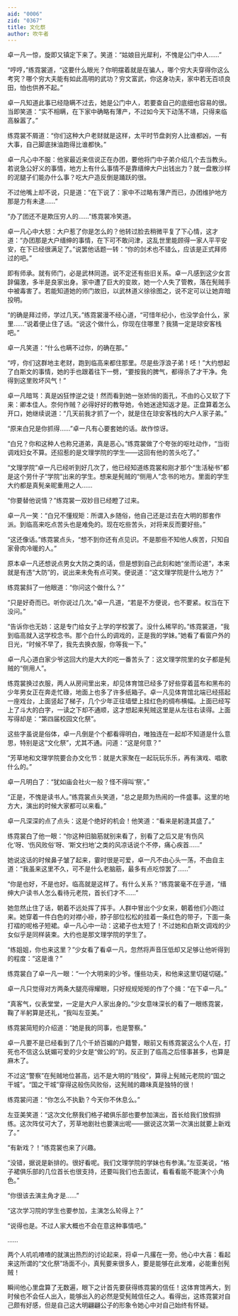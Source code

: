 ```yaml
---
aid: "0006"
zid: "0367"
title: 文化祭
author: 吹牛者
---
```


卓一凡一惊，旋即又镇定下来了。笑道：“姑娘目光犀利，不愧是公门中人……”

“哼哼，”练霓裳道，“这要什么眼光？你明摆着就是在骗人，哪个穷大夫穿得你这么考究？哪个穷大夫能有如此高明的武功？穷文富武，你这身功夫，家中若无百顷良田，怕也供养不起。”

卓一凡知道此事已经隐瞒不过去，她是公门中人，若要查自己的底细也容易的很。当即笑道：“实不相瞒，在下家中确略有薄产，不过如今天下动荡不靖，只得来临高躲嚣了。”

练霓裳不屑道：“你们这种大户老财就是这样，太平时节盘剥穷人比谁都凶，一有大事，自己脚底抹油跑得比谁都快。”

卓一凡心中不服：他家最近来信说正在办团，要他将门中子弟介绍几个去当教头。若说急公好义的事情，地方上有什么事情不是靠缙绅大户出钱出力？就一盘散沙样的泥腿子们能办什么事？吃大户造反倒是踊跃的很。

不过他嘴上却不说，只是道：“在下说了：家中不过略有薄产而已，办团维护地方那是力有未逮……”

“办了团还不是欺压穷人的……”练霓裳冷笑道。

卓一凡心中大怒：大户惹了你是怎么的？他转过脸去稍微平复了下心情，这才道：“办团那是大户缙绅的事情，在下可不敢问津，这乱世里能顾得一家人平平安安，在下已经很满足了。”说罢他话题一转：“你的剑术也不错么，应该是正式拜师过的吧。”

即有师承。就有师门，必是武林同道。说不定还有些旧关系。卓一凡感到这少女言辞偏激，多半是良家出身。家中遭了巨大的变故，她一个人失了管教，落在髡贼手中被毒害了。若能知道她的师门故旧，以武林道义徐徐图之，说不定可以让她弃暗投明。

“的确是拜过师，学过几天。”练霓裳漫不经心道，“可惜年纪小，也没学会什么，家里……”说着便止住了话。“说这个做什么，你现在住哪里？我猜一定是琼安客栈吧。”

卓一凡笑道：“什么也瞒不过你，的确在那。”

“哼，你们这群地主老财，跑到临高来都住那里。尽是些浮浪子弟！呸！”大约想起了白斯文的事情，她的手也跟着往下一劈，“要按我的脾气，都得杀了才干净。免得到这里败坏风气！”

卓一凡暗骂：真是凶狂悖逆之徒！然而看到她一张娇俏的面孔，不由的心又软了下来：卿本佳人。奈何作贼？必得好好的教导她，令她迷途知返才是。正盘算着怎么开口，她继续说道：“几天前我才抓了一个，就是住在琼安客栈的大户人家子弟。”

“原来白兄是你抓得……”卓一凡有心要套她的话。故作惊讶。

“白兄？你和这种人也称兄道弟，真是恶心。”练霓裳做了个夸张的呕吐动作，“当街调戏妇女不算。还招惹的是文理学院的学生——这回有他的苦头吃了。”

“文理学院”卓一凡已经听到好几次了，他已经知道练霓裳和刚才那个“生活秘书”都是这个劳什子“学院”出来的学生。想来是髡贼的“侧用人”念书的地方。里面的学生大约都是真髡亲昵重用之人……

“你要替他说情？”练霓裳一双妙目已经瞪了过来。

卓一凡一笑：“白兄不懂规矩：所谓入乡随俗，他自己还是过去在大明的那套作派。到临高来吃点苦头也是难免的。现在吃些苦头，对将来反而要好些。”

“这还像话。”练霓裳点头，“想不到你还有点见识。不是那些不知他人疾苦，只知自家骨肉冷暖的人。”

原本卓一凡还想说点男女大防之类的话，但是想到自己此刻和她“坐而论道”，本来就是有违“大防”的，说出来未免有点可笑。便说道：“这文理学院是什么地方？”

练霓裳斜了一他眼道：“你问这个做什么？”

“只是好奇而已。听你说过几次。”卓一凡道，“若是不方便说，也不要紧。权当在下没问。”

“告诉你也无妨：这是专门给女子上学的学校罢了。没什么稀罕的。”练霓裳道，“我到临高就入这学校念书。那个白什么的调戏的，正是我的学妹。”她看了看窗户外的日光，“时候不早了，我先去换衣服，你等我一下。”

卓一凡心道白家少爷这回大约是大大的吃一番苦头了：这文理学院里的女子都是髡贼的“侧用人”。

练霓裳换过衣服，两人从房间里出来，却见体育馆已经多了好些穿着蓝布和黑布的少年男女正在奔走忙碌，地面上也多了许多纸箱子。卓一凡见体育馆北端已经搭起一座戏台，上面竖起了梯子，几个少年正往墙壁上挂红色的绸布横幅。上面已经写上了斗大的白字，一读之下却不通顺，这才想起来髡贼这里是从左往右读得。上面写得却是：“第四届校园文化祭”。

这些字虽说是俗体，卓一凡倒是个个都看得明白，唯独连在一起却不知道是什么意思，特别是这“文化祭”，尤其不通。问道：“这是何意？”

“芳草地和文理学院要合办文化节：就是大家聚在一起玩玩乐乐，再有演戏、唱歌什么的。”

卓一凡明白了：“犹如庙会社火一般？怪不得叫‘祭’。”

“正是，不愧是读书人。”练霓裳点头笑道，“总之是颇为热闹的一件盛事。这里的地方大，演出的时候大家都可以来看。”

卓一凡深深的点了点头：这是个绝好的机会！他笑道：“看来是躬逢其盛了。”

练霓裳白了他一眼：“你这种旧脑筋就别来看了，别看了之后又是‘有伤风化’呀、‘伤风败俗’呀、‘斯文扫地’之类的风凉话说个不停，痛心疾首……”

她说这话的时候鼻子皱了起来，霎时很是可爱，卓一凡不由心头一荡，不由自主道：“我虽来这里不久，可不是什么老脑筋，最多有点吃惊罢了……”

“你是也好，不是也好。临高就是这样了。有什么关系？”练霓裳毫不在乎道，“缙绅大户读书人怎么看待元老院，首长们才不……”

她忽然止住了话，朝着不远处挥了挥手。人群中冒出个少女来，朝着他们小跑过来。她穿着一件白色的对襟小褂，脖子部位松松的挂着一条红色的带子，下面一条打褶的呢格子短裙。卓一凡心中一动：这裙子也太短了！不过她和白斯文调戏的少女似乎是同样装束。大约也是那文理学院的学生了。

“练姐姐，你也来这里？”少女看了看卓一凡，忽然将声音压低却又足够让他听得到的程度：“这是谁？”

练霓裳白了卓一凡一眼：“一个大明来的少爷。懂些功夫，和他来这里切磋切磋。”

卓一凡只觉得对方两条大腿亮得耀眼，只好规规矩矩的作了个揖：“在下卓一凡。”

“真客气，仪表堂堂，一定是大户人家出身的。”少女意味深长的看了一眼练霓裳，鞠了半躬算是还礼，“我叫左亚美。”

练霓裳简短的介绍道：“她是我的同事，也是警察。”

卓一凡要不是已经看到了几个千娇百媚的户籍警，眼前又有练霓裳这么个人在，打死也不信这么妩媚可爱的少女是“做公的”的。反正到了临高之后怪事甚多，也算是麻木了。

不过这“警察”在髡贼地位甚高，远不是大明的“贱役”，算得上髡贼元老院的“国之干城”。“国之干城”穿得这般伤风败俗，这髡贼的趣味真是独特的很！

练霓裳问道：“你怎么不执勤？今天你不休息么。”

左亚美笑道：“这次文化祭我们格子裙俱乐部也要参加演出，首长给我们放假排练。这次阵仗可大了，芳草地剧社也要演出呢——据说这次第一次演出就要上新戏了。”

“有新戏？！”练霓裳也来了兴趣。

“没错，据说是新排的。很好看呢。我们文理学院的学妹也有参演。”左亚美说，“格子裙俱乐部的几位首长也很支持，还要叫我们也去面试，看看看能不能演个小角色。”

“你很该去演主角才是……”

“这次学习院的学生也要参加，主演怎么轮得上？”

“说得也是。不过人家大概也不会在意这种事情吧。”

……

两个人叽叽喳喳的就演出热烈的讨论起来，将卓一凡撂在一旁。他心中大喜：看起来这所谓的“文化祭”场面不小，真髡要来很多人，要是能够在此发难，必能重创髡贼！

瞬间他心里盘算了无数遍，眼下之计首先要获得练霓裳的信任！这体育馆再大，到时候也不会任人出入，能够出入的必然是受髡贼信任之人。看得出，这练霓裳对自己颇有好感，但是自己这大明翩翩公子的形象令她心中对自己始终有怀疑。
